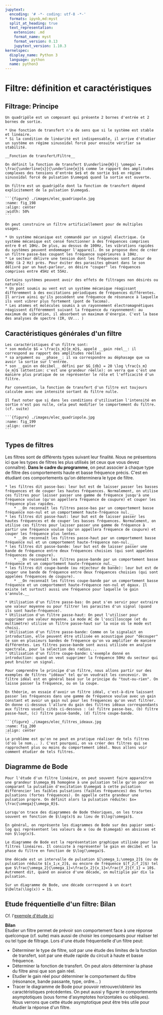 ```yaml
---
jupytext:
  encoding: '# -*- coding: utf-8 -*-'
  formats: ipynb,md:myst
  split_at_heading: true
  text_representation:
    extension: .md
    format_name: myst
    format_version: 0.13
    jupytext_version: 1.10.3
kernelspec:
  display_name: Python 3
  language: python
  name: python3
---
```

# Filtre: définition et caractéristiques

## Filtrage: Principe

````{margin} __Quadripôle__  
Un quadripôle est un composant qui présente 2 bornes d'entrée et 2 bornes de sortie.
````
````{sidebar} Remarque
* Une fonction de transfert n'a de sens que si le système est stable et linéaire.
* Si la condition de linéarité est indispensable, il arrive d'étudier un système en régime sinusoïdal forcé pour ensuite vérifier sa stabilité.
````
````{important} 
__Fonction de transfert/Filtre__

On définit la fonction de transfert $\underline{H}(j \omega) = \frac{\underline{s}}{\underline{e}}$ comme le rapport des amplitudes complexes des tensions d'entrée $e$ et de sortie $s$ en régime sinusoïdal forcé de pulsation $\omega$ quand la sortie est ouverte.

Un filtre est un quadripôle dont la fonction de transfert dépend explicitement de la pulsation $\omega$.

```{figure} ./images/elec_quadriopole.jpg
:name: fig_198
:align: center
:width: 50%
```
````


````{topic} Exemples de filtres
On peut construire un filtre artificiellement pour de multiples usages.

* Un système mécanique est commandé par un signal électrique. Ce système mécanique est censé fonctionner à des fréquences comprises entre 0 et 10Hz. De plus, au dessus de 100Hz, les vibrations rapides du systèmes peuvent endommager l'appareil. On se propose donc de créer un filtre passe-bas coupant les fréquence supérieures à 10Hz.
* Le secteur délivre une tension dont les fréquences sont autour de 50Hz (à 2 Hz) près. Pour éviter des parasites gênant dans le son délivré par un haut-parleur, on désire "couper" les fréquences comprises entre 45Hz et 55Hz.

Certains systèmes peuvent avoir des effets de filtrages non désirés ou naturels:
* Un pont soumis au vent est un système mécanique réagissant différemment à des excitations périodiques de fréquences différentes. Il arrive ainsi qu'ils possèdent une fréquence de résonance à laquelle ils vont vibrer plus fortement (pont de Tacoma).
* Les atomes et molécules soumis à un rayonnement électromagnétiques réagissent différemment suivant la fréquence du rayonnement: au maximum de vibration, il absorbent un maximum d'énergie. C'est la base des analyses de spectre (IR, UV... )
````

## Caractéristiques générales d'un filtre

````{important} __Gain réel, argument et gain en décibel__
Les caractéristiques d'un filtre sont:
* son module $G = \frac{s_m}{e_m}$, appelé __gain réel__: il correspond au rapport des amplitudes réelles
* sa argument ou __phase__: il va correspondre au déphasage que va avoir la sortie sur l'entrée.
* son __gain en décibel__ défini par $G_{db} = 20 \log \frac{s_m}{e_m}$ (attention: c'est une grandeur réelle): on verra que c'est une manière plus pratique de se représenter le rôle et l'efficacité d'un filtre.
````

````{topic} Intensité en sortie
Par convention, la fonction de transfert d'un filtre est toujours calculée avec une intensité sortant du filtre nulle.

Il faut noter que si dans les conditions d'utilisation l'intensité en sortie n'est pas nulle, cela peut modifier le comportement du filtre. (cf. suite)

```{figure} ./images/elec_quadriopole.jpg
:name: fig_199
:align: center
```
````

## Types de filtres

Les filtres sont de différents types suivant leur finalité. Nous ne présentons ici que les types de filtres les plus utilisés (et ceux que vous devez connaître). __Dans le cadre du programme__, on peut associer à chaque type de filtre des comportements haute et basse fréquence précis. C'est en étudiant ces comportements qu'on déterminera le type de filtre.

````{important} __Types de filtres__
* les filtres dit passe-bas: leur but est de laisser passer les basses fréquences et de couper les hautes fréquences. Normalement, on utilise ces filtres pour laisser passer une gamme de fréquence jusqu'à une fréquence voulue (qu'on appellera fréquence de coupure) et couper les fréquence plus rapides.
    * __On reconnaît les filtres passe-bas par un comportement basse fréquence non-nul et un comportement haute-fréquence nul.__  
* les filtres dit passe-haut: leur but est de laisser passer les hautes fréquences et de couper les basses fréquences. Normalement, on utilise ces filtres pour laisser passer une gamme de fréquence à partir une fréquence voulue (qu'on appellera fréquence de coupure) et couper les fréquence plus lentes.
    * __On reconnaît les filtres passe-haut par un comportement basse fréquence nul et un comportement haute-fréquence non-nul.__  
* les filtres dit passe-bande: leur but est de laisser passer une bande de fréquence entre deux fréquences choisies (qui sont appelées fréquences de coupure).
    * __On reconnaît les filtres passe-bande par un comportement basse fréquence et un comportement haute-fréquence nul.__  
* les filtres dit coupe-bande (ou réjecteur de bande): leur but est de couper une bande de fréquence entre deux fréquences choisies (qui sont appelées fréquences de coupure).
    * __On reconnaît les filtres coupe-bande par un comportement basse fréquence et un comportement haute-fréquence non-nul et égaux. Il existe (et surtout) aussi une fréquence pour laquelle le gain s'annule.__  
````

````{topic} Exemple 
* Utilisation d'un filtre passe-bas: On peut s'en servir pour extraire une valeur moyenne ou pour filtrer les parasites d'un signal (quand ils sont haute-fréquence).
* Utilisation d'un filtre passe-haut: On peut l'utiliser pour supprimer une valeur moyenne. Le mode AC de l'oscilloscope (et du multimètre) utilise un filtre passe-haut sur la voie où le mode est choisi.
* Utilisation d'un filtre passe-bande: Comme on le signalait en introduction, elle peuvent être utilisée en acoustique pour "découper" le son en plusieurs bandes de fréquence qu'on va amplifier de manière différentes. Les filtres passe-bande sont aussi utilisée en analyse spectrale, pour la sélection des radios... 
* Utilisation d'un filtre coupe-bande: L'exemple donné en introduction: quand on veut supprimer la fréquence 50Hz du secteur qui peut bruiter un signal.
````

````{topic} Filtres idéaux
Pour comprendre le principe d'un filtre, nous allons partir sur des exemples de filtres "idéaux" tel qu'on voudrait les concevoir. Un filtre idéal est en général basé sur le principe du "tout-ou-rien". On laisse passer la fréquence, ou on la coupe.

En théorie, on essaie d'avoir un filtre idéal, c'est-à-dire laissant passer les fréquences dans une gamme de fréquence voulue avec un gain constant et avoir un gain nul pour les fréquences qu'on veut filtrer. On donne ci-dessous l'allure du gain des filtres idéaux correspondants aux filtres usuels cités ci-dessous : (a) filtre passe-bas, (b) filtre passe-haut, (c) filtre passe-bande, (d) filtre coupe-bande.

```{figure} ./images/elec_filtres_ideaux.jpg
:name: fig_200
:align: center
```
Le problème est qu'on ne peut en pratique réaliser de tels filtres (d'où le nom... ). C'est pourquoi, on va créer des filtres qui se rapprochent plus ou moins du comportement idéal. Nous allons voir comment étudier de tels filtres.
````

## Diagramme de Bode

````{sidebar} __Pulsation réduite__  
Pour l'étude d'un filtre linéaire, on peut souvent faire apparaître une grandeur $\omega_0$ homogène à une pulsation telle qu'on pour en comparant la pulsation d'excitation $\omega$ à cette pulsation différencier les faibles pulsations (faibles fréquences) des fortes pulsations (fortes fréquences). On appelle cette grandeur une pulsation propre. On définit alors la pulsation réduite: $x= \frac{\omega}{\omega_0}$.

Lorsqu'on trace des diagrammes de Bode théoriques, on les trace souvent en fonction de $\log(x)$ au lieu de $\log(\omega)$.
````
````{sidebar} __Diagramme semi-logarithmique__  
En général, on représente les diagrammes de Bode sur des papier semi-log qui représentent les valeurs de x (ou de $\omega$) en absisses et non $\log(x)$.
````
````{important} __Diagramme de Bode__
Le diagramme de Bode est la représentation graphique utilisée pour les filtres linéaires. Il consiste à représenter le gain en décibel et la phase du filtre en fonction de $\log(\omega)$.
````
````{important} __Décade__  
Une décade est un intervalle de pulsation $[\omega_1;\omega_2]$ (ou de pulsation réduite $[x_1;x_2]$, ou encore de fréquence $[f_2;f_2]$) tel que $\frac{\omega_2}{\omega_1}=\frac{x_2}{x_1}=\frac{f_2}{f_1} = 10$. Autrement dit, quand on avance d'une décade, on multiplie par dix la pulsation.

Sur un diagramme de Bode, une décade correspond à un écart $\Delta(\log(x)) = 1$.
````


## Etude fréquentielle d'un filtre: Bilan
Cf. l'[exemple d'étude ici](et_filtre)

__Bilan__  
Etudier un filtre permet de prévoir son comportement face à une réponse quelconque (cf. suite) mais aussi de choisir les composants pour réaliser tel ou tel type de filtrage. Lors d'une étude fréquentielle d'un filtre peut:

* Déterminer le type de filtre, soit par une étude des limites de la fonction de transfert, soit par une étude rapide du circuit à haute et basse fréquence.
* Déterminer la fonction de transfert. On peut alors déterminer la phase du filtre ainsi que son gain réel.
* Etudier le gain réel pour déterminer le comportement du filtre (résonance, bande passante, type, ordre... )
* Tracer le diagramme de Bode pour pouvoir retrouver/obtenir les caractéristiques précédentes. On peut aussi y figurer le comportements asymptotiques (sous forme d'asymptotes horizontales ou obliques). Nous verrons que cette étude asymptotique peut être très utile pour étudier la réponse d'un filtre.

